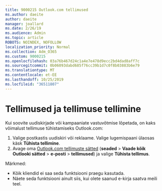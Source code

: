 ```yaml
---
title: 9000215 Outlook.com tellimused
ms.author: daeite
author: daeite
manager: joallard
ms.date: 2/26/19
ms.audience: Admin
ms.topic: article
ROBOTS: NOINDEX, NOFOLLOW
localization_priority: Normal
ms.collection: Adm_O365
ms.custom: 9000215
ms.openlocfilehash: 03a76b467d24c1a4e7e478d9ecc2bd4dad8aff7c
ms.sourcegitcommit: 0b06093dabd685f76cc39b1d7c0f8b03883b6e79
ms.translationtype: MT
ms.contentlocale: et-EE
ms.lasthandoff: 10/25/2019
ms.locfileid: "36511807"
---
```

# <a name="subscriptions-and-unsubscribing"></a>Tellimused ja tellimuse tellimine

Kui soovite uudiskirjade või kampaaniate vastuvõtmise lõpetada, on kaks võimalust tellimuse tühistamiseks Outlook.com:

1. Valige postkastis uudiskiri või reklaame. Valige lugemispaani ülaosas käsk **Tühista tellimine**.
2. Avage oma [Outlook.com tellimuste sätted](https://outlook.live.com/mail/options/mail/brandsSubscriptions) (**seaded** > **Vaade kõik Outlooki sätted** > **e-posti** > **tellimused**) ja valige **Tühista tellimus**.

Märkmed:

- Kõik kliendid ei saa seda funktsiooni praegu kasutada.
- Näete seda funktsiooni ainult siis, kui olete saanud e-kirja saatva meili teel.